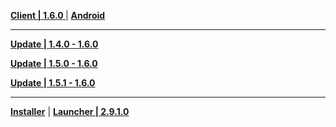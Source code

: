 **[Client | 1.6.0 ](https://autopatchcn.yuanshen.com/client_app/pc_mihoyo/20210609_cda4068353f840c3/YuanShen_1.6.0.zip)** | **[Android](https://autopatchcn.yuanshen.com/client_app/Android/20210609_2758cc87f80c2355/yuanshen_1.6.0_mihoyo.apk)**

---

**[Update | 1.4.0 - 1.6.0](https://autopatchcn.yuanshen.com/client_app/update/hk4e_cn/18/game_1.4.0_1.6.0_diff_lCTaYAtE9cJoR8SZ.zip)**

**[Update | 1.5.0 - 1.6.0](https://hk4e-download-sync-bj.oss-cn-beijing.aliyuncs.com/client_app/update/hk4e_cn/18/game_1.5.0_1.6.0_diff_vFMyf8Plw1haTmSx.zip)**

**[Update | 1.5.1 - 1.6.0](https://hk4e-download-sync-bj.oss-cn-beijing.aliyuncs.com/client_app/update/hk4e_cn/18/game_1.5.1_1.6.0_diff_HAirjnkVtBom95Sq.zip)**

---

**[Installer](https://autopatchcn.yuanshen.com/client_app/launcher/20210609_488d518c1f8772b1/yuanshen_setup_mihoyo_20210525215701.exe)** | **[Launcher | 2.9.1.0](https://autopatchcn.yuanshen.com/client_app/launcher/20210609_488d518c1f8772b1/yuanshen_setup_mihoyo_20210525215701.exe)**
